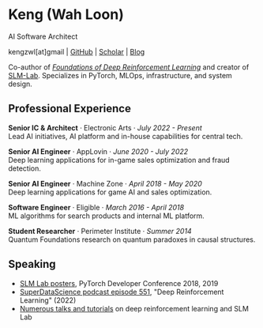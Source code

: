 # Keng (Wah Loon)
AI Software Architect

<div id="webaddress">
kengzwl[at]gmail
| <a href="https://github.com/kengz">GitHub</a>
| <a href="https://scholar.google.com/citations?user=J0aM_cEAAAAJ&hl=en">Scholar</a>
| <a href="https://kengz.gitbook.io/blog/">Blog</a>
</div>

Co-author of [*Foundations of Deep Reinforcement Learning*](https://www.amazon.com/dp/0135172381) and creator of [SLM-Lab](https://github.com/kengz/SLM-Lab). Specializes in PyTorch, MLOps, infrastructure, and system design.

## Professional Experience

**Senior IC & Architect** · Electronic Arts · *July 2022 - Present*  
Lead AI initiatives, AI platform and in-house capabilities for central tech.

**Senior AI Engineer** · AppLovin · *June 2020 - July 2022*  
Deep learning applications for in-game sales optimization and fraud detection.

**Senior AI Engineer** · Machine Zone · *April 2018 - May 2020*  
Deep learning applications for game AI and sales optimization.

**Software Engineer** · Eligible · *March 2016 - April 2018*  
ML algorithms for search products and internal ML platform.

**Student Researcher** · Perimeter Institute · *Summer 2014*  
Quantum Foundations research on quantum paradoxes in causal structures.

## Speaking

- [SLM Lab posters](https://github.com/kengz/pytorch-conference), PyTorch Developer Conference 2018, 2019
- [SuperDataScience podcast episode 551](https://www.superdatascience.com/podcast/deep-reinforcement-learning-with-wah-loon-keng), "Deep Reinforcement Learning" (2022)
- [Numerous talks and tutorials](https://slm-lab.gitbook.io/slm-lab/publications-and-talks/talks-given-with-slm-lab) on deep reinforcement learning and SLM Lab

